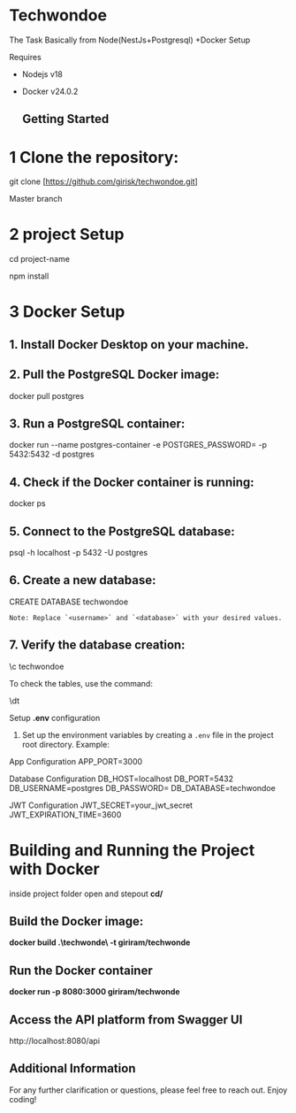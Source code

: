   

# Techwondoe

  
  

The Task Basically from Node(NestJs+Postgresql) +Docker Setup

  

Requires

  

- Nodejs v18

- Docker v24.0.2

  ## Getting Started

# 1 Clone the repository:

  

git clone [https://github.com/girisk/techwondoe.git]

Master branch

  

# 2 project Setup

cd project-name

npm install

  

# 3 Docker Setup

 ## 1. Install Docker Desktop on your machine.

##  2. Pull the PostgreSQL Docker image:
docker pull postgres

##  3. Run a PostgreSQL container:

docker run --name postgres-container -e POSTGRES_PASSWORD=<password> -p 5432:5432 -d postgres

##  4. Check if the Docker container is running:

docker ps

##  5. Connect to the PostgreSQL database:

psql -h localhost -p 5432 -U postgres


##  6. Create a new database:

CREATE DATABASE techwondoe

	Note: Replace `<username>` and `<database>` with your desired values.

##  7. Verify the database creation:

\c techwondoe

To check the tables, use the command:

\dt

  
Setup **.env** configuration

1. Set up the environment variables by creating a `.env` file in the project root directory. Example:

App Configuration
APP_PORT=3000

Database Configuration
DB_HOST=localhost
DB_PORT=5432
DB_USERNAME=postgres
DB_PASSWORD=<password>
DB_DATABASE=techwondoe

JWT Configuration
JWT_SECRET=your_jwt_secret
JWT_EXPIRATION_TIME=3600



# Building and Running the Project with Docker

inside project folder open and stepout **cd/**
  
## Build the Docker image:
**docker build .\techwonde\ -t giriram/techwonde**
## Run the Docker container
**docker run -p 8080:3000 giriram/techwonde**

  

## Access the API platform from Swagger UI
  

http://localhost:8080/api

## Additional Information

For any further clarification or questions, please feel free to reach out. Enjoy coding!

